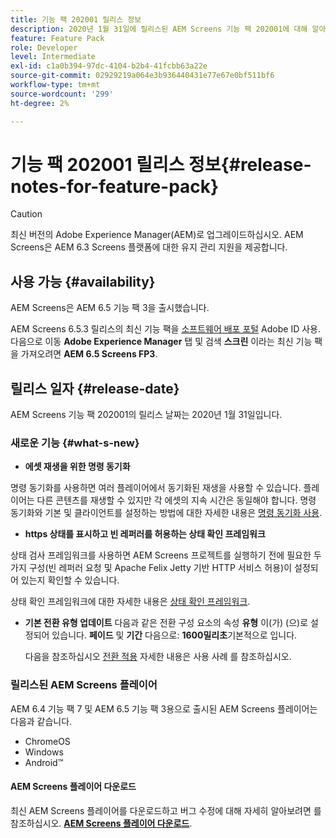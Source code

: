 ```yaml
---
title: 기능 팩 202001 릴리스 정보
description: 2020년 1월 31일에 릴리스된 AEM Screens 기능 팩 202001에 대해 알아보십시오.
feature: Feature Pack
role: Developer
level: Intermediate
exl-id: c1a0b394-97dc-4104-b2b4-41fcbb63a22e
source-git-commit: 02929219a064e3b936440431e77e67e0bf511bf6
workflow-type: tm+mt
source-wordcount: '299'
ht-degree: 2%

---
```


# 기능 팩 202001 릴리스 정보{#release-notes-for-feature-pack}

>[!CAUTION]
>
>최신 버전의 Adobe Experience Manager(AEM)로 업그레이드하십시오. AEM Screens은 AEM 6.3 Screens 플랫폼에 대한 유지 관리 지원을 제공합니다.

## 사용 가능 {#availability}

AEM Screens은 AEM 6.5 기능 팩 3을 출시했습니다.

AEM Screens 6.5.3 릴리스의 최신 기능 팩을 [소프트웨어 배포 포털](https://experience.adobe.com/#/downloads/content/software-distribution/en/aem.html) Adobe ID 사용. 다음으로 이동 **Adobe Experience Manager** 탭 및 검색 **스크린** 이라는 최신 기능 팩을 가져오려면 **AEM 6.5 Screens FP3**.

## 릴리스 일자 {#release-date}

AEM Screens 기능 팩 202001의 릴리스 날짜는 2020년 1월 31일입니다.

### 새로운 기능 {#what-s-new}

* **에셋 재생을 위한 명령 동기화**

명령 동기화를 사용하면 여러 플레이어에서 동기화된 재생을 사용할 수 있습니다. 플레이어는 다른 콘텐츠를 재생할 수 있지만 각 에셋의 지속 시간은 동일해야 합니다.
명령 동기화와 기본 및 클라이언트를 설정하는 방법에 대한 자세한 내용은 [명령 동기화 사용](using-command-sync.md).

* **https 상태를 표시하고 빈 레퍼러를 허용하는 상태 확인 프레임워크**

상태 검사 프레임워크를 사용하면 AEM Screens 프로젝트를 실행하기 전에 필요한 두 가지 구성(빈 레퍼러 요청 및 Apache Felix Jetty 기반 HTTP 서비스 허용)이 설정되어 있는지 확인할 수 있습니다.

상태 확인 프레임워크에 대한 자세한 내용은 [상태 확인 프레임워크](/help/user-guide/configuring-screens-introduction.md#health-check-framework).

* **기본 전환 유형 업데이트**
다음과 같은 전환 구성 요소의 속성 **유형** 이(가) (으)로 설정되어 있습니다. **페이드** 및 **기간** 다음으로: **1600밀리초**&#x200B;기본적으로 입니다.

  다음을 참조하십시오 [전환 적용](/help/user-guide/applying-transitions.md) 자세한 내용은 사용 사례 를 참조하십시오.


### 릴리스된 AEM Screens 플레이어

AEM 6.4 기능 팩 7 및 AEM 6.5 기능 팩 3용으로 출시된 AEM Screens 플레이어는 다음과 같습니다.

* ChromeOS
* Windows
* Android™

#### AEM Screens 플레이어 다운로드

최신 AEM Screens 플레이어를 다운로드하고 버그 수정에 대해 자세히 알아보려면 를 참조하십시오. [**AEM Screens 플레이어 다운로드**](https://download.macromedia.com/screens/).
